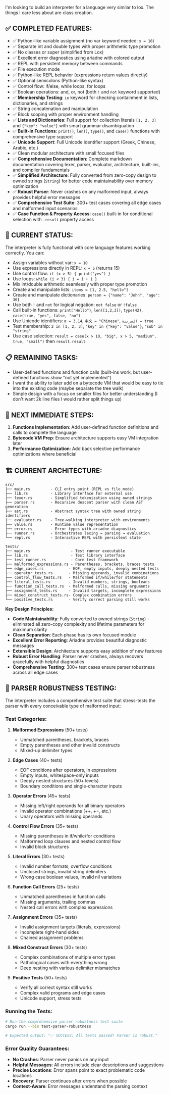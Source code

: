 I'm looking to build an interpreter for a language very similar to lox. The things I care less about are class creation.

## ✅ COMPLETED FEATURES:
 - ✅ Python-like variable assignment (no var keyword needed: `x = 10`)
 - ✅ Separate int and double types with proper arithmetic type promotion
 - ✅ No classes or super (simplified from Lox)
 - ✅ Excellent error diagnostics using ariadne with colored output
 - ✅ REPL with persistent memory between commands
 - ✅ File execution mode
 - ✅ Python-like REPL behavior (expressions return values directly)
 - ✅ Optional semicolons (Python-like syntax)
 - ✅ Control flow: if/else, while loops, for loops
 - ✅ Boolean operations: and, or, not (both `!` and `not` keyword supported)
 - ✅ **Membership Testing**: `in` keyword for checking containment in lists, dictionaries, and strings
 - ✅ String concatenation and manipulation
 - ✅ Block scoping with proper environment handling
 - ✅ **Lists and Dictionaries**: Full support for collection literals `[1, 2, 3]` and `{"key": "value"}` with smart grammar disambiguation
 - ✅ **Built-in Functions**: `print()`, `len()`, `type()`, and `case()` functions with comprehensive type support
 - ✅ **Unicode Support**: Full Unicode identifier support (Greek, Chinese, Arabic, etc.)
 - ✅ Clean modular architecture with small focused files
 - ✅ **Comprehensive Documentation**: Complete markdown documentation covering lexer, parser, evaluator, architecture, built-ins, and compiler fundamentals  
 - ✅ **Simplified Architecture**: Fully converted from zero-copy design to owned strings (`String`) for better code maintainability over memory optimization
 - ✅ **Robust Parser**: Never crashes on any malformed input, always provides helpful error messages
 - ✅ **Comprehensive Test Suite**: 300+ test cases covering all edge cases and malformed input scenarios
 - ✅ **Case Function & Property Access**: `case()` built-in for conditional selection with `.result` property access

## 🔨 CURRENT STATUS:
The interpreter is fully functional with core language features working correctly. You can:
- Assign variables without var: `x = 10`
- Use expressions directly in REPL: `x + 5` (returns 15)
- Use control flow: `if (x > 5) { print("yes") }`
- Use loops: `while (i < 3) { i = i + 1 }`
- Mix int/double arithmetic seamlessly with proper type promotion
- Create and manipulate lists: `items = [1, 2.5, "hello"]`
- Create and manipulate dictionaries: `person = {"name": "John", "age": 30}`
- Use both `!` and `not` for logical negation: `not false` or `!false`
- Call built-in functions: `print("Hello")`, `len([1,2,3])`, `type(42)`, `case(true, "yes", false, "no")`
- Use Unicode identifiers: `α = 3.14`, `中文 = "Chinese"`, `العربية = true`
- Test membership: `2 in [1, 2, 3]`, `"key" in {"key": "value"}`, `"sub" in "string"`
- Use case selection: `result = case(x > 10, "big", x > 5, "medium", true, "small")` then `result.result`

## 📋 REMAINING TASKS:
 - User-defined functions and function calls (built-ins work, but user-defined functions show "not yet implemented")
 - I want the ability to later add on a bytecode VM that would be easy to tie into the existing code (maybe separate the tree walk)
 - Simple design with a focus on smaller files for better understanding (I don't want 2k line files I would rather split things up)

## 🚀 NEXT IMMEDIATE STEPS:
1. **Functions Implementation**: Add user-defined function definitions and calls to complete the language
2. **Bytecode VM Prep**: Ensure architecture supports easy VM integration later
3. **Performance Optimization**: Add back selective performance optimizations where beneficial

## 🏗️ CURRENT ARCHITECTURE:
```
src/
├── main.rs         - CLI entry point (REPL vs file mode)
├── lib.rs          - Library interface for external use
├── lexer.rs        - Simplified tokenization using owned strings
├── parser.rs       - Recursive descent parser with clean AST generation
├── ast.rs          - Abstract syntax tree with owned string identifiers
├── evaluator.rs    - Tree-walking interpreter with environments
├── value.rs        - Runtime value representation
├── error.rs        - Error types with ariadne diagnostics
├── runner.rs       - Orchestrates lexing → parsing → evaluation
└── repl.rs         - Interactive REPL with persistent state

tests/
├── main.rs                  - Test runner executable
├── lib.rs                   - Test library interface
├── test_runner.rs           - Core test framework
├── malformed_expressions.rs - Parentheses, brackets, braces tests
├── edge_cases.rs           - EOF, empty inputs, deeply nested tests  
├── operator_tests.rs       - Missing operands, invalid combinations
├── control_flow_tests.rs   - Malformed if/while/for statements
├── literal_tests.rs        - Invalid numbers, strings, booleans
├── function_call_tests.rs  - Malformed calls, missing arguments
├── assignment_tests.rs     - Invalid targets, incomplete expressions
├── mixed_construct_tests.rs- Complex combination errors
└── positive_tests.rs       - Verify correct parsing still works
```

**Key Design Principles:**
- **Code Maintainability**: Fully converted to owned strings (`String`) - eliminated all zero-copy complexity and lifetime parameters for maximum clarity
- **Clean Separation**: Each phase has its own focused module
- **Excellent Error Reporting**: Ariadne provides beautiful diagnostic messages
- **Extensible Design**: Architecture supports easy addition of new features
- **Robust Error Handling**: Parser never crashes, always recovers gracefully with helpful diagnostics
- **Comprehensive Testing**: 300+ test cases ensure parser robustness across all edge cases

## 🧪 PARSER ROBUSTNESS TESTING:

The interpreter includes a comprehensive test suite that stress-tests the parser with every conceivable type of malformed input:

### Test Categories:
1. **Malformed Expressions** (50+ tests)
   - Unmatched parentheses, brackets, braces
   - Empty parentheses and other invalid constructs
   - Mixed-up delimiter types

2. **Edge Cases** (40+ tests)  
   - EOF conditions after operators, in expressions
   - Empty inputs, whitespace-only inputs
   - Deeply nested structures (50+ levels)
   - Boundary conditions and single-character inputs

3. **Operator Errors** (45+ tests)
   - Missing left/right operands for all binary operators
   - Invalid operator combinations (++, +=, etc.)
   - Unary operators with missing operands

4. **Control Flow Errors** (35+ tests)
   - Missing parentheses in if/while/for conditions
   - Malformed loop clauses and nested control flow
   - Invalid block structures

5. **Literal Errors** (30+ tests)
   - Invalid number formats, overflow conditions  
   - Unclosed strings, invalid string delimiters
   - Wrong case boolean values, invalid nil variations

6. **Function Call Errors** (25+ tests)
   - Unmatched parentheses in function calls
   - Missing arguments, trailing commas
   - Nested call errors with complex expressions

7. **Assignment Errors** (35+ tests)
   - Invalid assignment targets (literals, expressions)
   - Incomplete right-hand sides  
   - Chained assignment problems

8. **Mixed Construct Errors** (30+ tests)
   - Complex combinations of multiple error types
   - Pathological cases with everything wrong
   - Deep nesting with various delimiter mismatches

9. **Positive Tests** (50+ tests)
   - Verify all correct syntax still works
   - Complex valid programs and edge cases
   - Unicode support, stress tests

### Running the Tests:
```bash
# Run the comprehensive parser robustness test suite
cargo run --bin test-parser-robustness

# Expected output: "✅ SUCCESS: All tests passed! Parser is robust."
```

### Error Quality Guarantees:
- **No Crashes**: Parser never panics on any input
- **Helpful Messages**: All errors include clear descriptions and suggestions
- **Precise Locations**: Error spans point to exact problematic code locations  
- **Recovery**: Parser continues after errors when possible
- **Context-Aware**: Error messages understand the parsing context